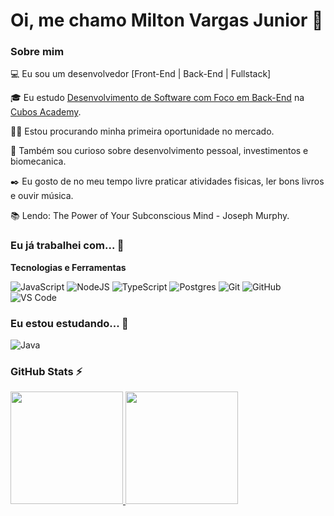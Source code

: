 
# Oi, me chamo Milton Vargas Junior 👋

### Sobre mim

💻 Eu sou um desenvolvedor [Front-End | Back-End | Fullstack]



🎓 Eu estudo [Desenvolvimento de Software com Foco em Back-End](https://cubos.academy/cursos/desenvolvimento-de-software-v2) na [Cubos Academy](https://cubos.academy/).

👩‍💻 Estou procurando minha primeira oportunidade no mercado.

🔎 Também sou curioso sobre desenvolvimento pessoal, investimentos e biomecanica.

✒️ Eu gosto de no meu tempo livre praticar atividades fisicas, ler bons livros e ouvir música.

📚 Lendo: The Power of Your Subconscious Mind - Joseph Murphy.

### Eu já trabalhei com... 🔧

**Tecnologias e Ferramentas**

![JavaScript](https://img.shields.io/badge/javascript-%23323330.svg?style=for-the-badge&logo=javascript&logoColor=%23F7DF1E)
![NodeJS](https://img.shields.io/badge/node.js-6DA55F?style=for-the-badge&logo=node.js&logoColor=white)
![TypeScript](https://img.shields.io/badge/typescript-%23007ACC.svg?style=for-the-badge&logo=typescript&logoColor=white)
![Postgres](https://img.shields.io/badge/postgres-%23316192.svg?style=for-the-badge&logo=postgresql&logoColor=white)
![Git](https://img.shields.io/badge/git-%23F05033.svg?style=for-the-badge&logo=git&logoColor=white)
![GitHub](https://img.shields.io/badge/github-%23121011.svg?style=for-the-badge&logo=github&logoColor=white)
![VS Code](https://img.shields.io/badge/VS%20Code-0078d7.svg?style=for-the-badge&logo=visual-studio-code&logoColor=white)


### Eu estou estudando... 🧩

![Java](https://img.shields.io/badge/java-%23ED8B00.svg?style=for-the-badge&logo=openjdk&logoColor=white)




### GitHub Stats ⚡
<div>
<a href="https://github.com/Milton-Jr">
<img height="180em" src="https://github-readme-stats.vercel.app/api/top-langs/?username=Milton-Jr&layout=compact&langs_count=7&theme=dracula"/>
<img height="180em" src="https://github-readme-stats.vercel.app/api?username=Milton-Jr&show_icons=true&theme=dracula&include_all_commits=true&count_private=true"/>
</div>



